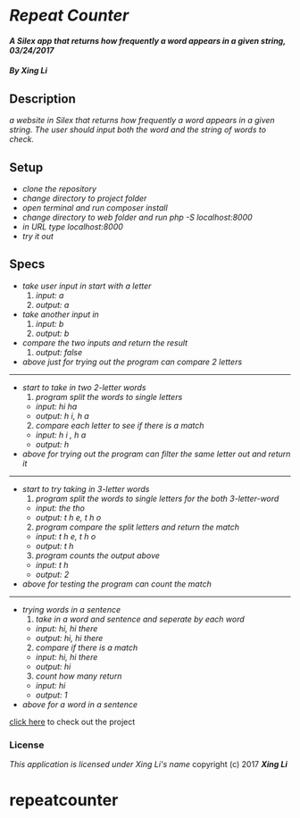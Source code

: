 # _**Repeat Counter**_

#### _A Silex app that returns how frequently a word appears in a given string, 03/24/2017_

#### _By Xing Li_

## Description

_a website in Silex that returns how frequently a word appears in a given string. The user should input both the word and the string of words to check._

## Setup

* _clone the repository_
* _change directory to project folder_
* _open terminal and run composer install_
* _change directory to web folder and run php -S localhost:8000_
* _in URL type localhost:8000_
* _try it out_

## Specs

* _take user input in start with a letter_
  1. _input: a_
  2. _output: a_
* _take another input in_
  1. _input: b_
  2. _output: b_
* _compare the two inputs and return the result_
  1. _output: false_
* _above just for trying out the program can compare 2 letters_
***************************************************************************
* _start to take in two 2-letter words_
  1. _program split the words to single letters_
    * _input: hi ha_
    * _output: h i, h a_
  2. _compare each letter to see if there is a match_
    * _input: h i , h a_
    * _output: h_
* _above for trying out the program can filter the same letter out and return it_
****************************************************************************
* _start to try taking in 3-letter words_
  1. _program split the words to single letters for the both 3-letter-word_
    * _input: the tho_
    * _output: t h e, t h o_
  2. _program compare the split letters and return the match_
    * _input: t h e, t h o_
    * _output: t h_
  3. _program counts the output above_
    * _input: t h_
    * _output: 2_
* _above for testing the program can count the match_
*****************************************************************************
* _trying words in a sentence_
  1. _take in a word and sentence and seperate by each word_
    * _input: hi, hi there_
    * _output: hi, hi there_
  2. _compare if there is a match_
    * _input: hi, hi there_
    * _output: hi_
  3. _count how many return_
    * _input: hi_
    * _output: 1_
* _above for a word in a sentence_


[click here](https://github.com/msuli1120/repeatcounter.git) to check out the project

### License
*This application is licensed under Xing Li's name*
copyright (c) 2017 **_Xing Li_**
# repeatcounter
